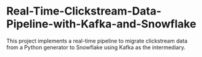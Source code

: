 # Real-Time-Clickstream-Data-Pipeline-with-Kafka-and-Snowflake
This project implements a real-time pipeline to migrate clickstream data from a Python generator to Snowflake using Kafka as the intermediary.
